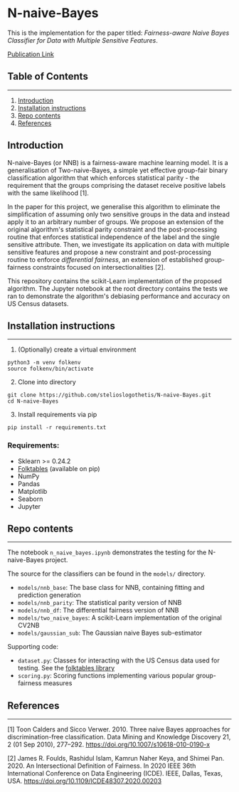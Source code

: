 # N-naive-Bayes

This is the implementation for the paper titled: *Fairness-aware Naive Bayes Classifier for Data with Multiple Sensitive Features*.

[Publication Link](https://ceur-ws.org/Vol-3276/SSS-22_FinalPaper_69.pdf)

## Table of Contents
------

1. [Introduction](#introduction)
2. [Installation instructions](#installation-instructions)
3. [Repo contents](#repo-contents)
4. [References](#references)

## Introduction
N-naive-Bayes (or NNB) is a fairness-aware machine learning model. It is a generalisation of Two-naive-Bayes, a simple yet effective group-fair binary classification algorithm that which enforces statistical parity - the requirement that the groups comprising the dataset receive positive labels with the same likelihood [1]. 

In the paper for this project, we generalise this algorithm to eliminate the simplification of assuming only two sensitive groups in the data and instead apply it to an arbitrary number of groups. We propose an extension of the original algorithm's statistical parity constraint and the post-processing routine that enforces statistical independence of the label and the single sensitive attribute. Then, we investigate its application on data with multiple sensitive features and propose a new constraint and post-processing routine to enforce *differential fairness*, an extension of established group-fairness constraints focused on intersectionalities [2]. 

This repository contains the scikit-Learn implementation of the proposed algorithm. The Jupyter notebook at the root directory contains the tests we ran to demonstrate the algorithm's debiasing performance and accuracy on US Census datasets.

## Installation instructions
------
1. (Optionally) create a virtual environment
```
python3 -m venv folkenv
source folkenv/bin/activate
```
2. Clone into directory
```
git clone https://github.com/stelioslogothetis/N-naive-Bayes.git
cd N-naive-Bayes
```
3. Install requirements via pip
```
pip install -r requirements.txt
```

### Requirements:

 - Sklearn >= 0.24.2
 - [Folktables](https://github.com/zykls/folktables) (available on pip)
 - NumPy
 - Pandas
 - Matplotlib
 - Seaborn
 - Jupyter

## Repo contents
------

The notebook `n_naive_bayes.ipynb` demonstrates the testing for the N-naive-Bayes project. 

The source for the classifiers can be found in the `models/` directory.
 - `models/nnb_base`: The base class for NNB, containing fitting and prediction generation
 - `models/nnb_parity`: The statistical parity version of NNB
 - `models/nnb_df`: The differential fairness version of NNB
 - `models/two_naive_bayes`: A scikit-Learn implementation of the original CV2NB
 - `models/gaussian_sub`: The Gaussian naive Bayes sub-estimator

Supporting code:
 - `dataset.py`: Classes for interacting with the US Census data used for testing. See the [folktables library](https://github.com/zykls/folktables)
 - `scoring.py`: Scoring functions implementing various popular group-fairness measures

## References
------
[1] Toon Calders and Sicco Verwer. 2010. Three naive Bayes approaches for discrimination-free classification. Data Mining and Knowledge Discovery 21,
2 (01 Sep 2010), 277–292. https://doi.org/10.1007/s10618-010-0190-x

[2] James R. Foulds, Rashidul Islam, Kamrun Naher Keya, and Shimei Pan. 2020. An Intersectional Definition of Fairness. In 2020 IEEE 36th International
Conference on Data Engineering (ICDE). IEEE, Dallas, Texas, USA. https://doi.org/10.1109/ICDE48307.2020.00203
